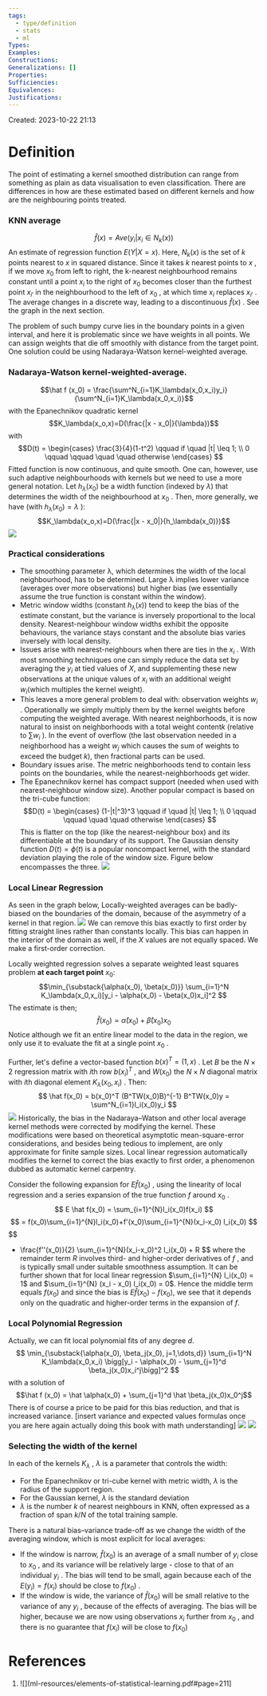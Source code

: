 ```yaml
---
tags:
  - type/definition
  - stats
  - ml
Types: 
Examples: 
Constructions: 
Generalizations: []
Properties: 
Sufficiencies: 
Equivalences: 
Justifications:
---
```

Created: 2023-10-22 21:13
# Definition

The point of estimating a kernel smoothed distribution can range from something as plain as data visualisation to even classification. There are differences in how are these estimated based on different kernels and how are the neighbouring points treated.
### KNN average
$$
\hat f(x) = Ave(y_i|x_i \in N_k(x))
$$
An estimate of regression function $E(Y|X=x)$. Here, $N_k(x)$ is the set of $k$ points nearest to $x$ in squared distance. Since it takes $k$ nearest points to $x$ , if we move $x_0$ from left to right, the k-nearest neighbourhood remains constant until a point $x_i$ to the right of $x_0$ becomes closer than the furthest point $x_{i'}$ in the neighbourhood to the left of $x_0$ , at which time $x_i$ replaces $x_{i'}$ . The average changes in a discrete way, leading to a discontinuous $\hat f (x)$ . See the graph in the next section.

The problem of such bumpy curve lies in the boundary points in a given interval, and here it is problematic since we have weights in all points. We can assign weights that die off smoothly with distance from the target point. One solution could be using Nadaraya-Watson kernel-weighted average.

### Nadaraya-Watson kernel-weighted-average.
$$\hat f (x_0) = \frac{\sum^N_{i=1}K_\lambda(x_0,x_i)y_i}{\sum^N_{i=1}K_\lambda(x_0,x_i)}$$
with the Epanechnikov quadratic kernel
$$K_\lambda(x_o,x)=D(\frac{|x - x_0|}{\lambda})$$
with
$$D(t) = 
\begin{cases}
\frac{3}{4}(1-t^2) \qquad if \quad |t| \leq 1; \\
0 \qquad \qquad \quad \quad otherwise
\end{cases}
$$
Fitted function is now continuous, and quite smooth. One can, however, use such adaptive neighbourhoods with kernels but we need to use a more general notation. Let $h_\lambda(x_0)$ be a width function (indexed by $\lambda$) that determines the width of the neighbourhood at $x_0$ . Then, more generally, we have (with $h_\lambda (x_0) = \lambda$ ):
$$K_\lambda(x_o,x)=D(\frac{|x - x_0|}{h_\lambda(x_0)})$$
![](/img/esl-figure-6.1.png)
### Practical considerations
- The smoothing parameter λ, which determines the width of the local neighbourhood, has to be determined. Large λ implies lower variance (averages over more observations) but higher bias (we essentially assume the true function is constant within the window).
- Metric window widths (constant $h_\lambda (x)$) tend to keep the bias of the estimate constant, but the variance is inversely proportional to the local density. Nearest-neighbour window widths exhibit the opposite behaviours, the variance stays constant and the absolute bias varies inversely with local density.
- Issues arise with nearest-neighbours when there are ties in the $x_i$ . With most smoothing techniques one can simply reduce the data set by averaging the $y_i$ at tied values of $X$, and supplementing these new observations at the unique values of $x_i$ with an additional weight $w_i$(which multiples the kernel weight).
- This leaves a more general problem to deal with: observation weights $w_i$ . Operationally we simply multiply them by the kernel weights before computing the weighted average. With nearest neighborhoods, it is now natural to insist on neighborhoods with a total weight content$k$ (relative to $\sum w_i$ ). In the event of overflow (the last observation needed in a neighborhood has a weight $w_j$ which causes the sum of weights to exceed the budget $k$), then fractional parts can be used.
- Boundary issues arise. The metric neighborhoods tend to contain less points on the boundaries, while the nearest-neighborhoods get wider.
- The Epanechnikov kernel has compact support (needed when used with nearest-neighbour window size). Another popular compact is based on the tri-cube function:
$$D(t) = 
\begin{cases}
(1-|t|^3)^3 \qquad if \quad |t| \leq 1; \\
0 \qquad \qquad \quad \quad otherwise
\end{cases}
$$
This is flatter on the top (like the nearest-neighbour box) and its differentiable at the boundary of its support. The Gaussian density function $D(t) = \phi(t)$  is a popular noncompact kernel, with the standard deviation playing the role of the window size. Figure below encompasses the three.
![](/img/esl-figure-6.2.png)





### Local Linear Regression

As seen in the graph below, Locally-weighted averages can be badly-biased on the boundaries of the domain, because of the asymmetry of a kernel in that region.
![](/img/esl-figure-6.3.png)
We can remove this bias exactly to first order by fitting straight lines rather than constants locally. This bias can happen in the interior of the domain as well, if the $X$ values are not equally spaced. We make a first-order correction.

Locally weighted regression solves a separate weighted least squares problem **at each target point** $x_0$:
$$\min_{\substack{\alpha(x_0), \beta(x_0)}} \sum_{i=1}^N K_\lambda(x_0,x_i)[y_i - \alpha(x_0) - \beta(x_0)x_i]^2 $$
The estimate is then;
$$\hat f (x_0) = \hat \alpha (x_0) + \hat \beta (x_0)x_0$$
Notice although we fit an entire linear model to the data in the region, we only use it to evaluate the fit at a single point $x_0$ .

Further, let's define a vector-based function $b(x)^T = (1,x)$ . Let $B$ be the $N \times 2$ regression matrix with $i$th row $b(x_i)^T$ , and $W(x_0)$ the $N \times N$ diagonal matrix with $i$th diagonal element $K_\lambda(x_0,x_i)$ . Then:
$$
\hat f(x_0) = b(x_0)^T (B^TW(x_0)B)^{-1} B^TW(x_0)y = \sum^N_{i=1}l_i(x_0)y_i
$$
![](/img/esl-figure-6.4.png)
Historically, the bias in the Nadaraya–Watson and other local average kernel methods were corrected by modifying the kernel. These modifications were based on theoretical asymptotic mean-square-error considerations, and besides being tedious to implement, are only approximate for finite sample sizes.  Local linear regression automatically modifies the kernel to correct the bias exactly to first order, a phenomenon dubbed as automatic kernel carpentry.

Consider the following expansion for $E \hat f(x_0)$ , using the linearity of local regression and a series expansion of the true function $f$ around $x_0$ .  
$$
E \hat f(x_0) = \sum_{i=1}^{N}l_i(x_0)f(x_i)
$$
$$
= f(x_0)\sum_{i=1}^{N}l_i(x_0)+f'(x_0)\sum_{i=1}^{N}(x_i-x_0) l_i(x_0)
$$
$$
+ \frac{f''(x_0)}{2} \sum_{i=1}^{N}(x_i-x_0)^2 l_i(x_0) + R
$$
where the remainder term $R$ involves third- and higher-order derivatives of
$f$ , and is typically small under suitable smoothness assumption. It can be further shown that for local linear regression $\sum_{i=1}^{N} l_i(x_0) = 1$ and $\sum_{i=1}^{N} (x_i - x_0) l_i(x_0) = 0$. Hence the middle term equals $f(x_0)$ and since the bias is $E \hat f(x_0) - f(x_0)$, we see that it depends only on the quadratic and higher-order terms in the expansion of $f$. 

### Local Polynomial Regression

Actually, we can fit local polynomial fits of any degree $d$. 
$$
\min_{\substack{\alpha(x_0), \beta_j(x_0), j=1,\dots,d}} \sum_{i=1}^N K_\lambda(x_0,x_i) \bigg[y_i - \alpha(x_0) - \sum_{j=1}^d \beta_j(x_0)x_i^j\bigg]^2 
$$
with a solution of 
$$\hat f (x_0) = \hat \alpha(x_0) + \sum_{j=1}^d \hat \beta_j(x_0)x_0^j$$
There is of course a price to be paid for this bias reduction, and that is increased variance. 
$\Bigg[ \text{insert variance and expected values formulas once you are here again actually doing this book with math understanding} \Bigg]$
![](/img/esl-figure-6.5.png)
![](/img/esl-figure-6.6.png)

### Selecting the width of the kernel

In each of the kernels $K_\lambda$ , $\lambda$ is a parameter that controls the width:
- For the Epanechnikov or tri-cube kernel with metric width, $\lambda$ is the radius of the support region.
- For the Gaussian kernel, $\lambda$ is the standard deviation
- $\lambda$ is the number $k$ of nearest neighbours in KNN, often expressed as a fraction of span $k/N$ of the total training sample.

There is a natural bias–variance trade-off as we change the width of the averaging window, which is most explicit for local averages:
- If the window is narrow, $\hat f (x_0)$ is an average of a small number of $y_i$ close to $x_0$ , and its variance will be relatively large - close to that of an individual $y_i$ . The bias will tend to be small, again because each of the $E(y_i) = f(x_i)$ should be close to $f(x_0)$ .
- If the window is wide, the variance of $\hat f (x_0)$ will be small relative to the variance of any $y_i$ , because of the effects of averaging. The bias will be higher, because we are now using observations $x_i$ further from $x_0$ , and there is no guarantee that $f(x_i)$ will be close to $f(x_0)$ 





# References
1. ![](ml-resources/elements-of-statistical-learning.pdf#page=211]
